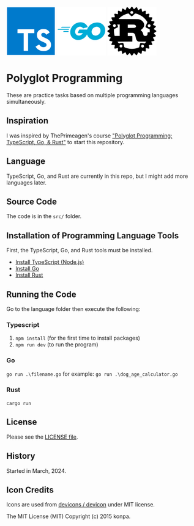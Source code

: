 <img src="doc/typescript-original.svg" width="128"/> <img src="doc/go-original-wordmark.svg" width="128"/> <img src="doc/rust-original.svg" width="128"/>

# Polyglot Programming

These are practice tasks based on multiple programming languages simultaneously.

## Inspiration

I was inspired by ThePrimeagen's course ["Polyglot Programming: TypeScript, Go, & Rust"](https://frontendmasters.com/courses/typescript-go-rust/) to start this repository.

## Language

TypeScript, Go, and Rust are currently in this repo, but I might add more languages later.

## Source Code

The code is in the `src/` folder.

## Installation of Programming Language Tools

First, the TypeScript, Go, and Rust tools must be installed.

- [Install TypeScript (Node.js)](https://nodejs.org/en)
- [Install Go](https://go.dev/doc/install)
- [Install Rust](https://www.rust-lang.org/tools/install)

## Running the Code

Go to the language folder then execute the following:

### Typescript

1. `npm install` (for the first time to install packages)
1. `npm run dev` (to run the program)

### Go

`go run .\filename.go` for example: `go run .\dog_age_calculator.go`

### Rust

`cargo run`

## License

Please see the [LICENSE file](LICENSE).

## History

Started in March, 2024.

## Icon Credits

Icons are used from [devicons / devicon](https://github.com/devicons/devicon) under MIT license.

The MIT License (MIT) Copyright (c) 2015 konpa.
